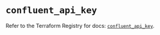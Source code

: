 # `confluent_api_key`

Refer to the Terraform Registry for docs: [`confluent_api_key`](https://registry.terraform.io/providers/confluentinc/confluent/2.11.0/docs/resources/api_key).

